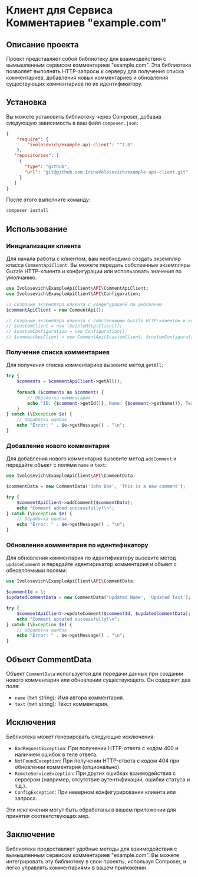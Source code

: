 # Клиент для Сервиса Комментариев "example.com"

## Описание проекта

Проект представляет собой библиотеку для взаимодействия с вымышленным сервисом комментариев "example.com". Эта библиотека позволяет выполнять HTTP-запросы к серверу для получения списка комментариев, добавления новых комментариев и обновления существующих комментариев по их идентификатору.

## Установка

Вы можете установить библиотеку через Composer, добавив следующую зависимость в ваш файл `composer.json`:

```json
{
    "require": {
        "ivolosevich/example-api-client": "^1.0"
    },
   "repositories": [
     {
       "type": "github",
       "url": "git@github.com:IrinaVolosevich/example-api-client.git"
     }
   ]
}
```

После этого выполните команду:

```bash
composer install
```

## Использование

### Инициализация клиента

Для начала работы с клиентом, вам необходимо создать экземпляр класса `CommentApiClient`. Вы можете передать собственные экземпляры Guzzle HTTP-клиента и конфигурации или использовать значения по умолчанию.

```php
use Ivolosevich\ExampleApiClient\API\CommentApiClient;
use Ivolosevich\ExampleApiClient\API\Configuration;

// Создание экземпляра клиента с конфигурацией по умолчанию
$commentApiClient = new CommentApi();

// Создание экземпляра клиента с собственными Guzzle HTTP-клиентом и конфигурацией
// $customClient = new \GuzzleHttp\Client();
// $customConfiguration = new Configuration();
// $commentApiClient = new CommentApi($customClient, $customConfiguration);
```

### Получение списка комментариев

Для получения списка комментариев вызовите метод `getAll`:

```php
try {
    $comments = $commentApiClient->getAll();
    
    foreach ($comments as $comment) {
        // Обработка комментария
        echo "ID: {$comment->getId()}, Name: {$comment->getName()}, Text: {$comment->getText()}\n";
    }
} catch (\Exception $e) {
    // Обработка ошибок
    echo "Error: " . $e->getMessage() . "\n";
}
```

### Добавление нового комментария

Для добавления нового комментария вызовите метод `addComment` и передайте объект с полями `name` и `text`:

```php
use Ivolosevich\ExampleApiClient\API\CommentData;

$commentData = new CommentData('John Doe', 'This is a new comment');

try {
    $commentApiClient->addComment($commentData);
    echo "Comment added successfully!\n";
} catch (\Exception $e) {
    // Обработка ошибок
    echo "Error: " . $e->getMessage() . "\n";
}
```

### Обновление комментария по идентификатору

Для обновления комментария по идентификатору вызовите метод `updateComment` и передайте идентификатор комментария и объект с обновляемыми полями:

```php
use Ivolosevich\ExampleApiClient\API\CommentData;

$commentId = 1;
$updatedCommentData = new CommentData('Updated Name', 'Updated Text');

try {
    $commentApiClient->updateComment($commentId, $updatedCommentData);
    echo "Comment updated successfully!\n";
} catch (\Exception $e) {
    // Обработка ошибок
    echo "Error: " . $e->getMessage() . "\n";
}
```

## Объект CommentData

Объект `CommentData` используется для передачи данных при создании нового комментария или обновлении существующего. Он содержит два поля:

- `name` (тип string): Имя автора комментария.
- `text` (тип string): Текст комментария.

## Исключения

Библиотека может генерировать следующие исключения:

- `BadRequestException`: При получении HTTP-ответа с кодом 400 и наличием ошибок в теле ответа.
- `NotFoundException`: При получении HTTP-ответа с кодом 404 при обновлении комментария (опционально).
- `RemoteServiceException`: При других ошибках взаимодействия с сервером (например, отсутствие аутентификации, ошибки статуса и т.д.).
- `ConfigException`: При неверном конфигурировании клиента или запроса.

Эти исключения могут быть обработаны в вашем приложении для принятия соответствующих мер.

## Заключение

Библиотека предоставляет удобные методы для взаимодействия с вымышленным сервисом комментариев "example.com". Вы можете интегрировать эту библиотеку в свои проекты, используя Composer, и легко управлять комментариями в вашем приложении.